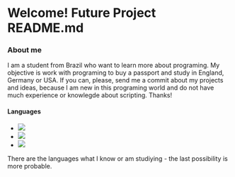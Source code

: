 <h1>Welcome! Future Project README.md</h1>
<h3>About me</h3>
  <p> I am a student from Brazil who want to learn more about programing. My objective is work with programing to buy a passport and study in England, Germany or USA. If you can, please, send me a commit about my projects and ideas, because I am new in this programing world and do not have much experience or knowlegde about scripting. Thanks! </p>
<h4>Languages</h4>
  <p>
    <ul>
       <li><img src="https://img.shields.io/badge/JavaScript-323330?style=for-the-badge&logo=javascript&logoColor=F7DF1E"></li>
       <li><img src="https://img.shields.io/badge/HTML5-E34F26?style=for-the-badge&logo=html5&logoColor=white"></li>
       <li><img src="https://img.shields.io/badge/CSS3-1572B6?style=for-the-badge&logo=css3&logoColor=white"></li>
    </ul>
  </p>
  <p> There are the languages what I know or am studiying - the last possibility is more probable.</p>
  <div>
    <a href="https://github.com/iodoGuduD">
    <img height="180em" src="[![Top Langs](https://github-readme-stats.vercel.app/api/top-langs/?username=anuraghazra&layout=donut)](https://github.com/anuraghazra/github-readme-stats)/>
  </div>
<h2>Projects</h2>
  <p>I want to do...</p>
  <ul>
    <li>... a calculator with JavaScript</li>
    <li>... an animation with CSS3</li>
    <li>... a website with JavaScript, HTML5 and CSS3</li>
  </ul>
  <p>When I finish some of these projects I go to mark there and commit about. Stay watching me!</p>
<h2>The End</h2>
  <p>Thanks for reading my first file in GitHub, I except be active in this social media and do great things here. Goodbye!</p>
